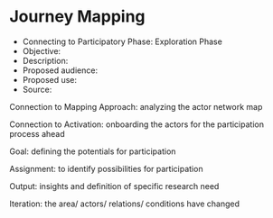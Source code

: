 #  Journey Mapping  


- Connecting to Participatory Phase: Exploration Phase 
- Objective: 
- Description: 
- Proposed audience: 
- Proposed use: 
- Source:


Connection to Mapping Approach: analyzing the actor network map

Connection to Activation: onboarding the actors for the participation process ahead


Goal: defining the potentials for participation

Assignment: to identify possibilities for participation


Output: insights and definition of specific research need

Iteration: the area/ actors/ relations/ conditions have changed